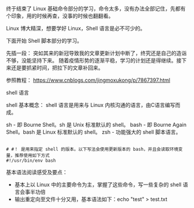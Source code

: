 终于结束了 Linux 基础命令部分的学习，命令太多，没有办法全部记住，先都有个印象，用的时候再查，没事的时候也翻翻看。

Linux 博大精深，想要学好 Linux，Shell 语言是必不可少的。

下面开始 Shell 脚本部分的学习。

先插一段：
突如其来的新冠导致我的文章更新计划中断了，终究还是自己的造诣不够，没能坚持下来。
随着疫情形势的逐渐平稳，学习的计划还是得继续。接下来还是要抓紧时间，把拉下的文章补回来。

参照教程：
https://www.cnblogs.com/jingmoxukong/p/7867397.html

shell 语言

shell 基本概念：
shell 语言是用来与 Linux 内核沟通的语言，由C语言编写而成。

sh - 即 Bourne Shell。sh 是 Unix 标准默认的 shell。
bash - 即 Bourne Again Shell。bash 是 Linux 标准默认的 shell。
zsh - 功能强大的 shell 脚本语言。

```

# #！ 是用来指定 shell 的版本。以下写法会使用更新版本的 bash，并且会读取环境变量，推荐使用如下方式
#!/usr/bin/env bash
```


基本语法阅读感受及要点：

- 基本上以 Linux 中的主要命令为主，掌握了这些命令，写一些复杂的 shell 语言会事半功倍
- 输出重定向至文件十分又用，基本语法如下：echo "test" > test.txt

